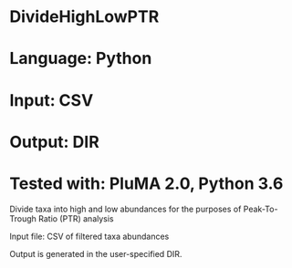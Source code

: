 # DivideHighLowPTR
# Language: Python
# Input: CSV
# Output: DIR
# Tested with: PluMA 2.0, Python 3.6

Divide taxa into high and low abundances for the purposes of Peak-To-Trough Ratio (PTR) analysis

Input file: CSV of filtered taxa abundances

Output is generated in the user-specified DIR.
